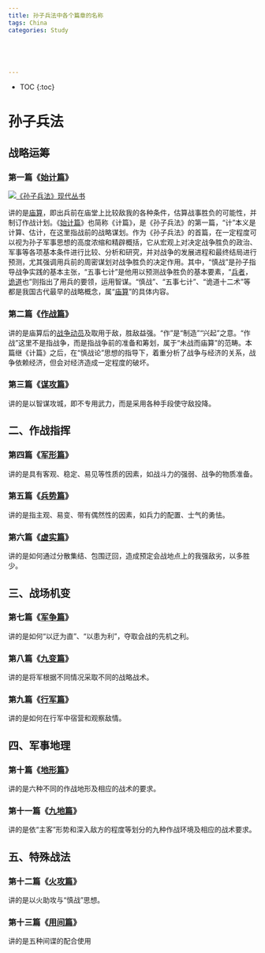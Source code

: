 ```yaml
---
title: 孙子兵法中各个篇章的名称
tags: China
categories: Study





---
```


* TOC
{:toc}


# 孙子兵法

## 战略运筹

### 第一篇《[始计篇](https://baike.baidu.com/item/始计篇/9033988?fromModule=lemma_inlink)》

[![《孙子兵法》现代丛书](https://bkimg.cdn.bcebos.com/pic/91529822720e0cf3d7ca8c123a0ae51fbe096a637c8f?x-bce-process=image/resize,m_lfit,w_440,limit_1/format,f_auto)](https://baike.baidu.com/pic/孙子兵法/136/0/91529822720e0cf3d7ca8c123a0ae51fbe096a637c8f?fr=lemma&fromModule=lemma_content-image&ct=single)

讲的是[庙算](https://baike.baidu.com/item/庙算/6744668?fromModule=lemma_inlink)，即出兵前在庙堂上比较敌我的各种条件，估算战事胜负的可能性，并制订作战计划。《[始计篇](https://baike.baidu.com/item/始计篇/9033988?fromModule=lemma_inlink)》也简称《计篇》，是《孙子兵法》的第一篇，“计”本义是计算、估计，在这里指战前的战略谋划。作为《孙子兵法》的首篇，在一定程度可以视为孙子军事思想的高度浓缩和精辟概括，它从宏观上对决定战争胜负的政治、军事等各项基本条件进行比较、分析和研究，并对战争的发展进程和最终结局进行预测，尤其强调用兵前的周密谋划对战争胜负的决定作用。其中，“慎战”是孙子指导战争实践的基本主张，“五事七计”是他用以预测战争胜负的基本要素，“[兵者](https://baike.baidu.com/item/兵者/9615122?fromModule=lemma_inlink)，[诡道](https://baike.baidu.com/item/诡道/3647093?fromModule=lemma_inlink)也”则指出了用兵的要领，运用智谋。“慎战”、“五事七计”、“诡道十二术”等都是我国古代最早的战略概念，属“[庙算](https://baike.baidu.com/item/庙算/6744668?fromModule=lemma_inlink)”的具体内容。

### 第二篇《[作战篇](https://baike.baidu.com/item/作战篇/7179065?fromModule=lemma_inlink)》

讲的是庙算后的[战争动员](https://baike.baidu.com/item/战争动员/944897?fromModule=lemma_inlink)及取用于敌，胜敌益强。“作”是“制造”“兴起”之意。“作战”这里不是指战争，而是指战争前的准备和筹划，属于“未战而庙算”的范畴。本篇继《计篇》之后，在“慎战论”思想的指导下，着重分析了战争与经济的关系，战争依赖经济，但会对经济造成一定程度的破坏。

### 第三篇《[谋攻篇](https://baike.baidu.com/item/谋攻篇/5484359?fromModule=lemma_inlink)》

讲的是以智谋攻城，即不专用武力，而是采用各种手段使守敌投降。

## 二、作战指挥

### 第四篇《[军形篇](https://baike.baidu.com/item/军形篇/7179505?fromModule=lemma_inlink)》

讲的是具有客观、稳定、易见等性质的因素，如战斗力的强弱、战争的物质准备。

### 第五篇《[兵势篇](https://baike.baidu.com/item/孙子兵法·兵势篇/19828235?fromModule=lemma_inlink)》

讲的是指主观、易变、带有偶然性的因素，如兵力的配置、士气的勇怯。

### 第六篇《[虚实篇](https://baike.baidu.com/item/虚实篇/3719819?fromModule=lemma_inlink)》

讲的是如何通过分散集结、包围迂回，造成预定会战地点上的我强敌劣，以多胜少。

## 三、战场机变

### 第七篇《[军争篇](https://baike.baidu.com/item/军争篇/9902619?fromModule=lemma_inlink)》

讲的是如何“以迂为直”、“以患为利”，夺取会战的先机之利。

### 第八篇《[九变篇](https://baike.baidu.com/item/九变篇/3720928?fromModule=lemma_inlink)》

讲的是将军根据不同情况采取不同的战略战术。

### 第九篇《[行军篇](https://baike.baidu.com/item/行军篇/135678?fromModule=lemma_inlink)》

讲的是如何在行军中宿营和观察敌情。

## 四、军事地理

### 第十篇《[地形篇](https://baike.baidu.com/item/地形篇/3721861?fromModule=lemma_inlink)》

讲的是六种不同的作战地形及相应的战术的要求。

### 第十一篇《[九地篇](https://baike.baidu.com/item/九地篇/3722783?fromModule=lemma_inlink)》

讲的是依“主客”形势和深入敌方的程度等划分的九种作战环境及相应的战术要求。

## 五、特殊战法

### 第十二篇《[火攻篇](https://baike.baidu.com/item/火攻篇/3723134?fromModule=lemma_inlink)》

讲的是以火助攻与“慎战”思想。

### 第十三篇《[用间篇](https://baike.baidu.com/item/用间篇/3723710?fromModule=lemma_inlink)》

讲的是五种间谍的配合使用